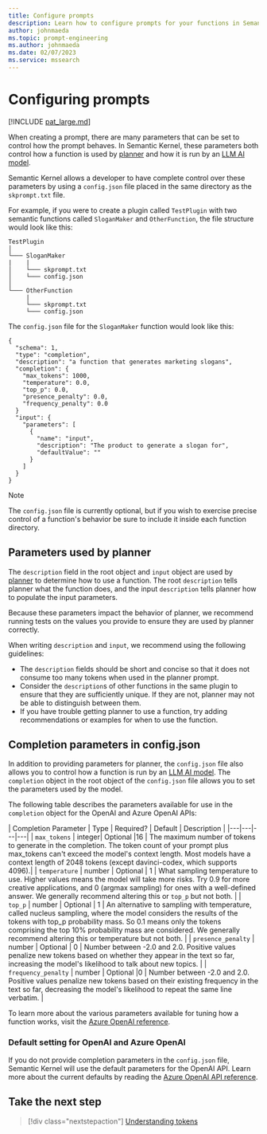 ```yaml
---
title: Configure prompts 
description: Learn how to configure prompts for your functions in Semantic Kernel
author: johnmaeda
ms.topic: prompt-engineering
ms.author: johnmaeda
ms.date: 02/07/2023
ms.service: mssearch
---
```

# Configuring prompts


[!INCLUDE [pat_large.md](../includes/pat_large.md)]


When creating a prompt, there are many parameters that can be set to control how the prompt behaves. In Semantic Kernel, these parameters both control how a function is used by [planner](/semantic-kernel/concepts-sk/planner) and how it is run by an [LLM AI model](../prompt-engineering/llm-models.md).

Semantic Kernel allows a developer to have complete control over these parameters by using a `config.json` file placed in the same directory as the `skprompt.txt` file.

For example, if you were to create a plugin called `TestPlugin` with two semantic functions called `SloganMaker` and `OtherFunction`, the file structure would look like this:

```File-Structure-For-Semantic-Plugins
TestPlugin
│
└─── SloganMaker
|    |
│    └─── skprompt.txt
│    └─── config.json
│   
└─── OtherFunction
     |
     └─── skprompt.txt
     └─── config.json
```

The `config.json` file for the `SloganMaker` function would look like this:

```config.json-example
{
  "schema": 1,
  "type": "completion",
  "description": "a function that generates marketing slogans",
  "completion": {
    "max_tokens": 1000,
    "temperature": 0.0,
    "top_p": 0.0,
    "presence_penalty": 0.0,
    "frequency_penalty": 0.0
  }
  "input": {
    "parameters": [
      {
        "name": "input",
        "description": "The product to generate a slogan for",
        "defaultValue": ""
      }
    ]
  }
}
```

> [!NOTE]
> The `config.json` file is currently optional, but if you wish to exercise precise control of a function's behavior be sure to include it inside each function directory. 

## Parameters used by planner
The `description` field in the root object and `input` object are used by [planner](/semantic-kernel/concepts-sk/planner) to determine how to use a function. The root `description` tells planner what the function does, and the input `description` tells planner how to populate the input parameters.

Because these parameters impact the behavior of planner, we recommend running tests on the values you provide to ensure  they are used by planner correctly.

When writing `description` and `input`, we recommend using the following guidelines:
- The `description` fields should be short and concise so that it does not consume too many tokens when used in the planner prompt.
- Consider the `description`s of other functions in the same plugin to ensure that they are sufficiently unique. If they are not, planner may not be able to distinguish between them.
- If you have trouble getting planner to use a function, try adding recommendations or examples for when to use the function.

## Completion parameters in config.json
In addition to providing parameters for planner, the `config.json` file also allows you to control how a function is run by an [LLM AI model](../prompt-engineering/llm-models.md). The `completion` object in the root object of the `config.json` file allows you to set the parameters used by the model.

The following table describes the parameters available for use in the `completion` object for the OpenAI and Azure OpenAI APIs:

| Completion Parameter | Type | Required? | Default | Description |
|---|---|---|---|
| `max_tokens` | integer| Optional |16 |	The maximum number of tokens to generate in the completion. The token count of your prompt plus max_tokens can't exceed the model's context length. Most models have a context length of 2048 tokens (except davinci-codex, which supports 4096).|
| `temperature`	| number	| Optional	| 1	| What sampling temperature to use. Higher values means the model will take more risks. Try 0.9 for more creative applications, and 0 (argmax sampling) for ones with a well-defined answer. We generally recommend altering this or `top_p` but not both. |
| `top_p`	| number	| Optional	| 1	| An alternative to sampling with temperature, called nucleus sampling, where the model considers the results of the tokens with top_p probability mass. So 0.1 means only the tokens comprising the top 10% probability mass are considered. We generally recommend altering this or temperature but not both. |
| `presence_penalty` | number	| Optional	| 0	| Number between -2.0 and 2.0. Positive values penalize new tokens based on whether they appear in the text so far, increasing the model's likelihood to talk about new topics. |
| `frequency_penalty` |	number	| Optional	|0 |	Number between -2.0 and 2.0. Positive values penalize new tokens based on their existing frequency in the text so far, decreasing the model's likelihood to repeat the same line verbatim. |

To learn more about the various parameters available for tuning how a function works, visit the [Azure OpenAI reference](/azure/cognitive-services/openai/reference).

### Default setting for OpenAI and Azure OpenAI
If you do not provide completion parameters in the `config.json` file, Semantic Kernel will use the default parameters for the OpenAI API. Learn more about the current defaults by reading the [Azure OpenAI API reference](/azure/cognitive-services/openai/reference).

## Take the next step
> [!div class="nextstepaction"]
> [Understanding tokens](./tokens.md)

